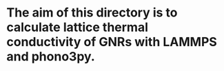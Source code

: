 # The aim of this directory is to calculate lattice thermal conductivity of GNRs with LAMMPS and phono3py.
